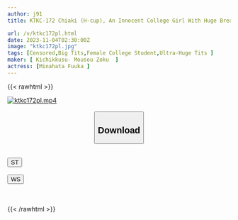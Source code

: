 ```yaml
---
author: j91
title: KTKC-172 Chiaki (H-cup), An Innocent College Girl With Huge Breasts Who Became A Jogging Friend Through An App And Unconsciously Seduces Me With Her Sweaty, Braless Nipples.

url: /v/ktkc172pl.html
date: 2023-11-04T02:30:00Z
image: "ktkc172pl.jpg"
tags: [Censored,Big Tits,Female College Student,Ultra-Huge Tits ]
maker: [ Kichikkusu- Mousou Zoku  ]
actress: [Minahata Fuuka ]
---
```



{{< rawhtml >}}

<div class="video" data-videoid="lDdxGwKDL2ivpM">
    <a href="javascript:;">
        <img src="https://my.j91.asia/v/ktkc172pl.jpg" width="WIDTH" height="HEIGHT" alt="ktkc172pl.mp4" loading="lazy">
    </a>
</div>

<script type="text/javascript" src="https://j91.asia/asset/on-demand-st.js"></script>

<br>
  <link rel="stylesheet" href="https://j91.asia/asset/bs5.css">
  
  <center>
  <button class="btn btn-primary" type="button" data-bs-toggle="collapse" data-bs-target=".multi-collapse" aria-expanded="false" aria-controls="multiCollapseExample1 multiCollapseExample2"><h2>Download</h2></button></center>
</p>
<div class="row">
  <div class="col">
    <div class="collapse multi-collapse" id="multiCollapseExample1">
      <div class="card card-body">
	      	      <br>
<div class="buttons">  
<a href="https://streamtape.to/v/lDdxGwKDL2ivpM"><button class="btn-hover color-3"><i class="fa fa-download"></i> ST</button></a></div>
    </div>
  </div>
</div>
  <div class="col">
    <div class="collapse multi-collapse" id="multiCollapseExample2">
      <div class="card card-body">
	      <br>
<div class="buttons">
    <a href="https://wolfstream.tv/o3pfxg0y84r5"><button class="btn-hover color-9"><i class="fa fa-download"></i> WS</button></a></div>
<br><br>
      </div>
    </div>
  </div>
</div>

{{< /rawhtml >}}
